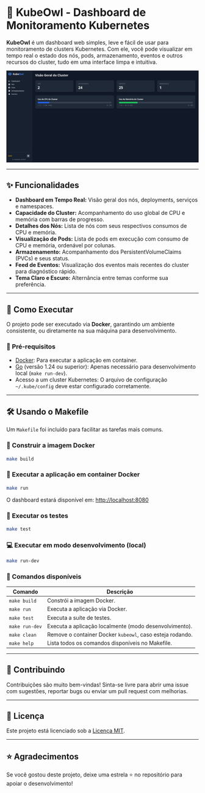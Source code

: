 # 🦉 KubeOwl - Dashboard de Monitoramento Kubernetes

**KubeOwl** é um dashboard web simples, leve e fácil de usar para monitoramento de clusters Kubernetes. Com ele, você pode visualizar em tempo real o estado dos nós, pods, armazenamento, eventos e outros recursos do cluster, tudo em uma interface limpa e intuitiva.

![Tela inicial: Visão Geral](docs/assets/visao-geral.png)

---

## ✨ Funcionalidades

- **Dashboard em Tempo Real:** Visão geral dos nós, deployments, serviços e namespaces.
- **Capacidade do Cluster:** Acompanhamento do uso global de CPU e memória com barras de progresso.
- **Detalhes dos Nós:** Lista de nós com seus respectivos consumos de CPU e memória.
- **Visualização de Pods:** Lista de pods em execução com consumo de CPU e memória, ordenável por colunas.
- **Armazenamento:** Acompanhamento dos PersistentVolumeClaims (PVCs) e seus status.
- **Feed de Eventos:** Visualização dos eventos mais recentes do cluster para diagnóstico rápido.
- **Tema Claro e Escuro:** Alternância entre temas conforme sua preferência.

---

## 🚀 Como Executar

O projeto pode ser executado via **Docker**, garantindo um ambiente consistente, ou diretamente na sua máquina para desenvolvimento.

### 🧰 Pré-requisitos

- [Docker](https://www.docker.com/): Para executar a aplicação em container.
- [Go](https://go.dev/) (versão 1.24 ou superior): Apenas necessário para desenvolvimento local (`make run-dev`).
- Acesso a um cluster Kubernetes: O arquivo de configuração `~/.kube/config` deve estar configurado corretamente.

---

## 🛠️ Usando o Makefile

Um `Makefile` foi incluído para facilitar as tarefas mais comuns.

### 🔨 Construir a imagem Docker

```bash
make build
````

### 🚢 Executar a aplicação em container Docker

```bash
make run
```

O dashboard estará disponível em: [http://localhost:8080](http://localhost:8080)

### 🧪 Executar os testes

```bash
make test
```

### 💻 Executar em modo desenvolvimento (local)

```bash
make run-dev
```

### 🔧 Comandos disponíveis

| Comando        | Descrição                                                 |
| -------------- | --------------------------------------------------------- |
| `make build`   | Constrói a imagem Docker.                                 |
| `make run`     | Executa a aplicação via Docker.                           |
| `make test`    | Executa a suíte de testes.                                |
| `make run-dev` | Executa a aplicação localmente (modo desenvolvimento).    |
| `make clean`   | Remove o container Docker `kubeowl`, caso esteja rodando. |
| `make help`    | Lista todos os comandos disponíveis no Makefile.          |

---

## 🤝 Contribuindo

Contribuições são muito bem-vindas! Sinta-se livre para abrir uma issue com sugestões, reportar bugs ou enviar um pull request com melhorias.

---

## 📜 Licença

Este projeto está licenciado sob a [Licença MIT](LICENSE).

---

## ⭐️ Agradecimentos

Se você gostou deste projeto, deixe uma estrela ⭐ no repositório para apoiar o desenvolvimento!